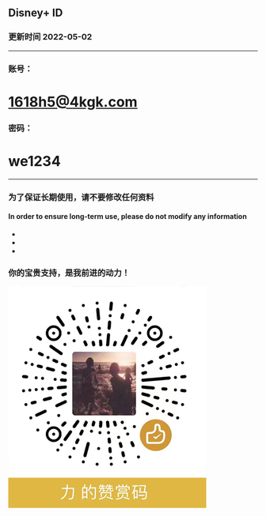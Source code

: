 ## Disney+ ID    
### 更新时间 2022-05-02
-----------------------------------------
### 账号：
# 1618h5@4kgk.com
### 密码：
# we1234
-----------------------------------------
### 为了保证长期使用，请不要修改任何资料
#### In order to ensure long-term use, please do not modify any information

-
-
-


   ### 你的宝贵支持，是我前进的动力！

![weixin](https://github.com/raoli1986/raoli1986.github.io/blob/main/weixinS.jpg)
